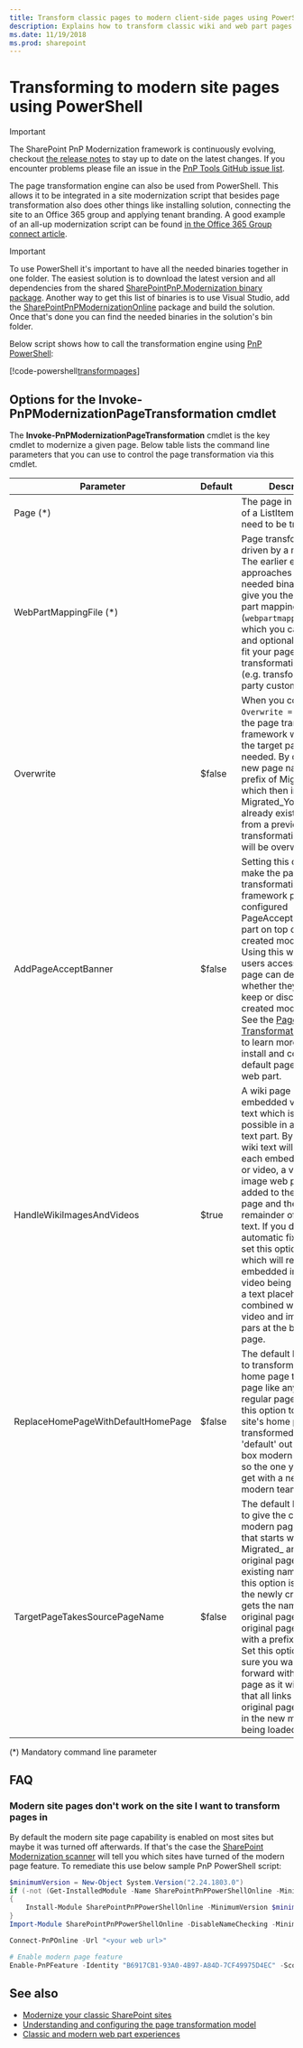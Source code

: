 ```yaml
---
title: Transform classic pages to modern client-side pages using PowerShell
description: Explains how to transform classic wiki and web part pages into modern client side pages using the SharePoint PowerShell
ms.date: 11/19/2018
ms.prod: sharepoint
---
```


# Transforming to modern site pages using PowerShell

> [!IMPORTANT]
> The SharePoint PnP Modernization framework is continuously evolving, checkout [the release notes](https://github.com/SharePoint/PnP-Tools/blob/master/Solutions/SharePoint.Modernization/Modernization%20Framework%20release%20notes.md) to stay up to date on the latest changes. If you encounter problems please file an issue in the [PnP Tools GitHub issue list](https://github.com/SharePoint/PnP-Tools/issues).

The page transformation engine can also be used from PowerShell. This allows it to be integrated in a site modernization script that besides page transformation also does other things like installing solution, connecting the site to an Office 365 group and applying tenant branding. A good example of an all-up modernization script can be found [in the Office 365 Group connect article](modernize-connect-to-office365-group.md).

> [!IMPORTANT]
> To use PowerShell it's important to have all the needed binaries together in one folder. The easiest solution is to download the latest version and all dependencies from the shared [SharePointPnP.Modernization binary package](https://github.com/SharePoint/PnP-Tools/blob/master/Solutions/SharePoint.Modernization/Scripts/PageTransformation/SharePointPnP.Modernization.v1.0.1811.2%20binaries.zip?raw=true). Another way to get this list of binaries is to use Visual Studio, add the [SharePointPnPModernizationOnline](https://www.nuget.org/packages/SharePointPnPModernizationOnline) package and build the solution. Once that's done you can find the needed binaries in the solution's bin folder.

Below script shows how to call the transformation engine using [PnP PowerShell](http://aka.ms/sppnp-powershell):

[!code-powershell[transformpages](../../PnP-Tools/Solutions/SharePoint.Modernization/Scripts/PageTransformation/TransformPageSample.ps1 "Transform pages to modern pages using PowerShell")]

## Options for the Invoke-PnPModernizationPageTransformation cmdlet

The **Invoke-PnPModernizationPageTransformation** cmdlet is the key cmdlet to modernize a given page. Below table lists the command line parameters that you can use to control the page transformation via this cmdlet.

Parameter | Default | Description
----------|---------|------------
Page (*) | | The page in the format of a ListItem that will need to be transformed
WebPartMappingFile (*) | |  Page transformation is driven by a mapping file. The earlier explained approaches to get the needed binaries will also give you the default web part mapping file (`webpartmapping.xml`) which you can reference and optionally tweak. to fit your page transformation needs (e.g. transforming to 3rd party custom web parts)
Overwrite | $false | When you configure `Overwrite = $true` then the page transformation framework will overwrite the target page if needed. By default the new page name has a prefix of Migrated_, which then implies that if Migrated_YourPage.aspx already exists (typically from a previous page transformation effort) it will be overwritten.
AddPageAcceptBanner | $false | Setting this option will make the page transformation framework put the configured PageAcceptBanner web part on top of the created modern page. Using this web part the users accessing the page can decide whether they want to keep or discard the created modern page. See the [Page Transformation UI](modernize-userinterface-site-pages-ui.md) article to learn more on how to install and configure the default page banner web part.
HandleWikiImagesAndVideos | $true | A wiki page can contain embedded video and text which is not possible in a modern text part. By default the wiki text will be split at each embedded image or video, a video or image web part will be added to the modern page and then the remainder of the original text. If you don't like this automatic fixing you can set this option to false which will result in each embedded image and video being replaced by a text placeholder combined with individual video and image web pars at the bottom of the page.
ReplaceHomePageWithDefaultHomePage | $false | The default behavior is to transform your site's home page to a modern page like any other regular page. If you set this option to true then a site's home page will be transformed to a 'default' out-of-the-box modern home page, so the one you would get with a newly created modern team site.
TargetPageTakesSourcePageName | $false | The default behavior is to give the created modern page a name that starts with the prefix Migrated_ and let the original page keep it's existing name. When this option is specified the newly created page gets the name of the original page and the original page is renamed with a prefix Previous_. Set this option if you're sure you want to move forward with the modern page as it will ensure that all links pointing the original page now result in the new modern page being loaded.

(*) Mandatory command line parameter

## FAQ

### Modern site pages don't work on the site I want to transform pages in

By default the modern site page capability is enabled on most sites but maybe it was turned off afterwards. If that's the case the [SharePoint Modernization scanner](https://aka.ms/sppnp-modernizationscanner) will tell you which sites have turned of the modern page feature. To remediate this use below sample PnP PowerShell script:

```PowerShell
$minimumVersion = New-Object System.Version("2.24.1803.0")
if (-not (Get-InstalledModule -Name SharePointPnPPowerShellOnline -MinimumVersion $minimumVersion -ErrorAction Ignore))
{
    Install-Module SharePointPnPPowerShellOnline -MinimumVersion $minimumVersion -Scope CurrentUser
}
Import-Module SharePointPnPPowerShellOnline -DisableNameChecking -MinimumVersion $minimumVersion

Connect-PnPOnline -Url "<your web url>"

# Enable modern page feature
Enable-PnPFeature -Identity "B6917CB1-93A0-4B97-A84D-7CF49975D4EC" -Scope Web -Force
```

## See also

- [Modernize your classic SharePoint sites](modernize-classic-sites.md)
- [Understanding and configuring the page transformation model](modernize-userinterface-site-pages-model.md)
- [Classic and modern web part experiences](https://support.office.com/en-us/article/classic-and-modern-web-part-experiences-3fdae6c3-8fc1-49ab-8708-8c104b882e64)
